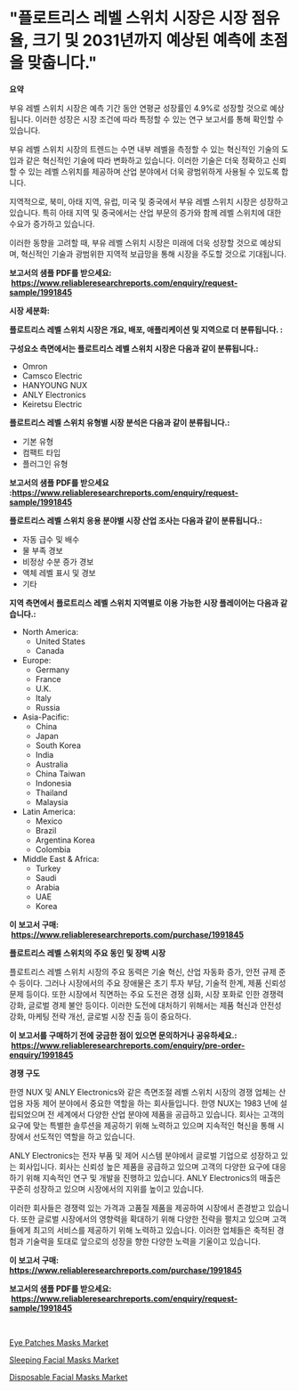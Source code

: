 <p><h1>"플로트리스 레벨 스위치 시장은 시장 점유율, 크기 및 2031년까지 예상된 예측에 초점을 맞춥니다."</h1></p><p><strong>요약</strong></p>
<p><p>부유 레벨 스위치 시장은 예측 기간 동안 연평균 성장률인 4.9%로 성장할 것으로 예상됩니다. 이러한 성장은 시장 조건에 따라 특정할 수 있는 연구 보고서를 통해 확인할 수 있습니다. </p><p>부유 레벨 스위치 시장의 트렌드는 수면 내부 레벨을 측정할 수 있는 혁신적인 기술의 도입과 같은 혁신적인 기술에 따라 변화하고 있습니다. 이러한 기술은 더욱 정확하고 신뢰할 수 있는 레벨 스위치를 제공하며 산업 분야에서 더욱 광범위하게 사용될 수 있도록 합니다. </p><p>지역적으로, 북미, 아태 지역, 유럽, 미국 및 중국에서 부유 레벨 스위치 시장은 성장하고 있습니다. 특히 아태 지역 및 중국에서는 산업 부문의 증가와 함께 레벨 스위치에 대한 수요가 증가하고 있습니다. </p><p>이러한 동향을 고려할 때, 부유 레벨 스위치 시장은 미래에 더욱 성장할 것으로 예상되며, 혁신적인 기술과 광범위한 지역적 보급망을 통해 시장을 주도할 것으로 기대됩니다.</p></p>
<p><strong>보고서의 샘플 PDF를 받으세요: &nbsp;<a href="https://www.reliableresearchreports.com/enquiry/request-sample/1991845">https://www.reliableresearchreports.com/enquiry/request-sample/1991845</a></strong></p>
<p><strong>시장 세분화:</strong></p>
<p><strong> 플로트리스 레벨 스위치 시장은 개요, 배포, 애플리케이션 및 지역으로 더 분류됩니다. :</strong></p>
<p><strong>구성요소 측면에서는 플로트리스 레벨 스위치 시장은 다음과 같이 분류됩니다.:</strong></p>
<p><ul><li>Omron</li><li>Camsco Electric</li><li>HANYOUNG NUX</li><li>ANLY Electronics</li><li>Keiretsu Electric</li></ul></p>
<p><strong> 플로트리스 레벨 스위치 유형별 시장 분석은 다음과 같이 분류됩니다.:</strong></p>
<p><ul><li>기본 유형</li><li>컴팩트 타입</li><li>플러그인 유형</li></ul></p>
<p><strong>보고서의 샘플 PDF를 받으세요 :<a href="https://www.reliableresearchreports.com/enquiry/request-sample/1991845">https://www.reliableresearchreports.com/enquiry/request-sample/1991845</a></strong></p>
<p><strong> 플로트리스 레벨 스위치 응용 분야별 시장 산업 조사는 다음과 같이 분류됩니다.:</strong></p>
<p><ul><li>자동 급수 및 배수</li><li>물 부족 경보</li><li>비정상 수분 증가 경보</li><li>액체 레벨 표시 및 경보</li><li>기타</li></ul></p>
<p><strong>지역 측면에서 플로트리스 레벨 스위치 지역별로 이용 가능한 시장 플레이어는 다음과 같습니다.:</strong></p>
<p><ul>
    <li>
        North America:
        <ul>
            <li>United States</li>
            <li>Canada</li>
        </ul>
    </li>
    <li>
        Europe:
        <ul>
            <li>Germany</li>
            <li>France</li>
            <li>U.K.</li>
            <li>Italy</li>
            <li>Russia</li>
        </ul>
    </li>
    <li>
        Asia-Pacific:
        <ul>
            <li>China</li>
            <li>Japan</li>
            <li>South Korea</li>
            <li>India</li>
            <li>Australia</li>
            <li>China Taiwan</li>
            <li>Indonesia</li>
            <li>Thailand</li>
            <li>Malaysia</li>
        </ul>
    </li>
    <li>
        Latin America:
        <ul>
            <li>Mexico</li>
            <li>Brazil</li>
            <li>Argentina Korea</li>
            <li>Colombia</li>
        </ul>
    </li>
    <li>
        Middle East & Africa:
        <ul>
            <li>Turkey</li>
            <li>Saudi</li>
            <li>Arabia</li>
            <li>UAE</li>
            <li>Korea</li>
        </ul>
    </li>
    </ul></p>
<p><strong>이 보고서 구매: &nbsp;<a href="https://www.reliableresearchreports.com/purchase/1991845">https://www.reliableresearchreports.com/purchase/1991845</a></strong></p>
<p><strong>플로트리스 레벨 스위치의 주요 동인 및 장벽 시장</strong></p>
<p><p>플로트리스 레벨 스위치 시장의 주요 동력은 기술 혁신, 산업 자동화 증가, 안전 규제 준수 등이다. 그러나 시장에서의 주요 장애물은 초기 투자 부담, 기술적 한계, 제품 신뢰성 문제 등이다. 또한 시장에서 직면하는 주요 도전은 경쟁 심화, 시장 포화로 인한 경쟁력 강화, 글로벌 경제 불안 등이다. 이러한 도전에 대처하기 위해서는 제품 혁신과 안전성 강화, 마케팅 전략 개선, 글로벌 시장 진출 등이 중요하다.</p></p>
<p><strong>이 보고서를 구매하기 전에 궁금한 점이 있으면 문의하거나 공유하세요.: &nbsp;<a href="https://www.reliableresearchreports.com/enquiry/pre-order-enquiry/1991845">https://www.reliableresearchreports.com/enquiry/pre-order-enquiry/1991845</a></strong></p>
<p><strong>경쟁 구도</strong></p>
<p><p>한영 NUX 및 ANLY Electronics와 같은 측면조절 레벨 스위치 시장의 경쟁 업체는 산업용 자동 제어 분야에서 중요한 역할을 하는 회사들입니다. 한영 NUX는 1983 년에 설립되었으며 전 세계에서 다양한 산업 분야에 제품을 공급하고 있습니다. 회사는 고객의 요구에 맞는 특별한 솔루션을 제공하기 위해 노력하고 있으며 지속적인 혁신을 통해 시장에서 선도적인 역할을 하고 있습니다.</p><p>ANLY Electronics는 전자 부품 및 제어 시스템 분야에서 글로벌 기업으로 성장하고 있는 회사입니다. 회사는 신뢰성 높은 제품을 공급하고 있으며 고객의 다양한 요구에 대응하기 위해 지속적인 연구 및 개발을 진행하고 있습니다. ANLY Electronics의 매출은 꾸준히 성장하고 있으며 시장에서의 지위를 높이고 있습니다.</p><p>이러한 회사들은 경쟁력 있는 가격과 고품질 제품을 제공하여 시장에서 존경받고 있습니다. 또한 글로벌 시장에서의 영향력을 확대하기 위해 다양한 전략을 펼치고 있으며 고객들에게 최고의 서비스를 제공하기 위해 노력하고 있습니다. 이러한 업체들은 축적된 경험과 기술력을 토대로 앞으로의 성장을 향한 다양한 노력을 기울이고 있습니다.</p></p>
<p><strong>이 보고서 구매: &nbsp; <a href="https://www.reliableresearchreports.com/purchase/1991845">https://www.reliableresearchreports.com/purchase/1991845</a></strong></p>
<p><strong>보고서의 샘플 PDF를 받으세요: &nbsp;<a href="https://www.reliableresearchreports.com/enquiry/request-sample/1991845">https://www.reliableresearchreports.com/enquiry/request-sample/1991845</a></strong><strong></strong></p>
<p>&nbsp;</p>
<p><p><a href="https://github.com/castoriffic/Market-Research-Report-List-3/blob/main/eye-patches-masks-market.md">Eye Patches Masks Market</a></p><p><a href="https://github.com/jerrycopelandthomaswsqd8q/Market-Research-Report-List-2/blob/main/sleeping-facial-masks-market.md">Sleeping Facial Masks Market</a></p><p><a href="https://github.com/brenzgnarento/Market-Research-Report-List-1/blob/main/disposable-facial-masks-market.md">Disposable Facial Masks Market</a></p></p>